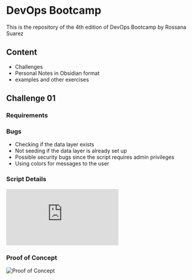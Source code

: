 # DevOps Bootcamp #

This is the repository of the 4th edition of DevOps Bootcamp by Rossana Suarez

## Content ##
- Challenges
- Personal Notes in Obsidian format
- examples and other exercises


## Challenge 01 ##

### Requirements ###


### Bugs ###
* Checking if the data layer exists
* Not seeding if the data layer is already set up
* Possible security bugs since the script requires admin privileges
* Using colors for messages to the user

### Script Details ###
![source_code](https://github.com/hftamayo/devopsrossrox/blob/main/bootcamp2023/desafios/desafiosbc2023/desafio01/script/travelapp.sh)


### Proof of Concept ###
![Proof of Concept](https://youtu.be/bg_oXN9kMOA)
